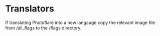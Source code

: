 # Translators

If translating Photoflare into a new langauge copy the relevant image file from /all_flags to the /flags directory.
